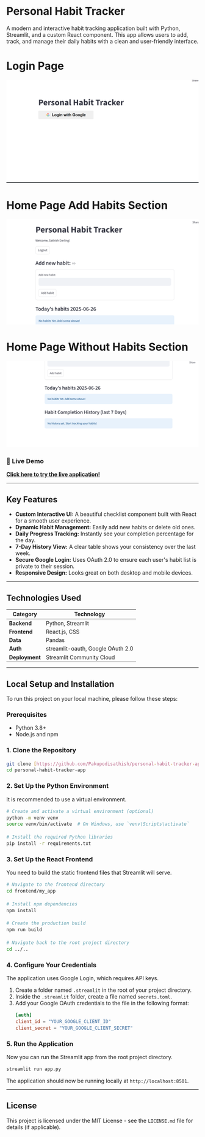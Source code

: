 # Personal Habit Tracker

A modern and interactive habit tracking application built with Python, Streamlit, and a custom React component. This app allows users to add, track, and manage their daily habits with a clean and user-friendly interface.

# Login Page 
![Habit Tracker Screenshot](https://github.com/Pakupodisathish/personal-habit-tracker-app/blob/main/interface_screenshot_1.png?raw=true)

# Home Page Add Habits Section
![Habit Tracker Homepage Without Habits](https://github.com/Pakupodisathish/personal-habit-tracker-app/blob/main/interface_screenshot_2.png?raw=true)

# Home Page Without Habits Section
![Habit Tracker Hompage Without Habits](https://github.com/Pakupodisathish/personal-habit-tracker-app/blob/main/interface_screenshot_3.png?raw=true)



### 🔴 Live Demo

**[Click here to try the live application!](https://personal-habit-tracker-app-krvmn7pnh8jmm4dvabbtge.streamlit.app/)**

---

## Key Features

* **Custom Interactive UI:** A beautiful checklist component built with React for a smooth user experience.
* **Dynamic Habit Management:** Easily add new habits or delete old ones.
* **Daily Progress Tracking:** Instantly see your completion percentage for the day.
* **7-Day History View:** A clear table shows your consistency over the last week.
* **Secure Google Login:** Uses OAuth 2.0 to ensure each user's habit list is private to their session.
* **Responsive Design:** Looks great on both desktop and mobile devices.

---

## Technologies Used

| Category     | Technology                        |
|--------------|-----------------------------------|
| **Backend** | Python, Streamlit                 |
| **Frontend** | React.js, CSS                     |
| **Data** | Pandas                            |
| **Auth** | streamlit-oauth, Google OAuth 2.0 |
| **Deployment**| Streamlit Community Cloud         |

---

## Local Setup and Installation

To run this project on your local machine, please follow these steps:

### Prerequisites

* Python 3.8+
* Node.js and npm

### 1. Clone the Repository

```bash
git clone [https://github.com/Pakupodisathish/personal-habit-tracker-app.git](https://github.com/Pakupodisathish/personal-habit-tracker-app.git)
cd personal-habit-tracker-app
```

### 2. Set Up the Python Environment

It is recommended to use a virtual environment.

```bash
# Create and activate a virtual environment (optional)
python -m venv venv
source venv/bin/activate  # On Windows, use `venv\Scripts\activate`

# Install the required Python libraries
pip install -r requirements.txt
```

### 3. Set Up the React Frontend

You need to build the static frontend files that Streamlit will serve.

```bash
# Navigate to the frontend directory
cd frontend/my_app

# Install npm dependencies
npm install

# Create the production build
npm run build

# Navigate back to the root project directory
cd ../..
```

### 4. Configure Your Credentials

The application uses Google Login, which requires API keys.

1.  Create a folder named `.streamlit` in the root of your project directory.
2.  Inside the `.streamlit` folder, create a file named `secrets.toml`.
3.  Add your Google OAuth credentials to the file in the following format:
    ```toml
    [auth]
    client_id = "YOUR_GOOGLE_CLIENT_ID"
    client_secret = "YOUR_GOOGLE_CLIENT_SECRET"
    ```

### 5. Run the Application

Now you can run the Streamlit app from the root project directory.

```bash
streamlit run app.py
```

The application should now be running locally at `http://localhost:8501`.

---

## License

This project is licensed under the MIT License - see the `LICENSE.md` file for details (if applicable).

